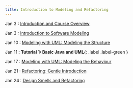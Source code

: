 ```yaml
---
title: Introduction to Modeling and Refactoring
---
```


Jan 3
: [Introduction and Course Overview](#)

Jan 3
: [Introduction to Software Modeling](#)

Jan 10
: [Modeling with UML: Modeling the Structure](#)

Jan 11
: **Tutorial 1: Basic Java and UML**{: .label .label-green }

Jan 17
: [Modeling with UML: Modeling the Behaviour](#)

Jan 21
: [Refactoring: Gentle Introduction](#)

Jan 24
: [Design Smells and Refactoring](#)


